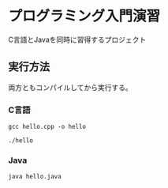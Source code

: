 # プログラミング入門演習

C言語とJavaを同時に習得するプロジェクト

## 実行方法
両方ともコンパイルしてから実行する。

### C言語

```shell
gcc hello.cpp -o hello

./hello
```

### Java

```shell
java hello.java
```